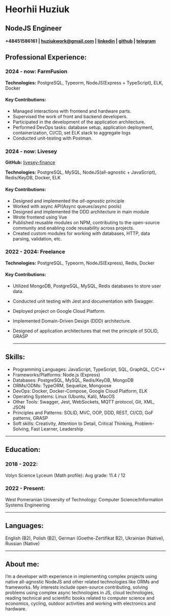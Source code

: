 # Heorhii Huziuk
## NodeJS Engineer
#### +48451586161 | [huziukwork@gmail.com](mailto:huziukwork@gmail.com) | [linkedin](https://www.linkedin.com/in/heorhii-huziuk-a93900219/) | [github](https://github.com/hhuziuk) | [telegram](https://t.me/huziukh)

## Professional Experience:
### **2024 - now:**        FarmFusion

**Technologies:** PostgreSQL, Typeorm, NodeJS(Express + TypeScript), ELK, Docker

#### **Key Contributions:**
* Managed interactions with frontend and hardware parts.
* Supervised the work of front and backend developers.
* Participated in the development of the application architecture.
* Performed DevOps tasks: database setup, application deployment, containerization, CI/CD, set ELK stack to aggregate logs
* Conducted unit-testing with Postman.

### **2024 - now:**        Livesey
**GitHub:** [livesey-finance](https://github.com/livesey-finance)

**Technologies:** PostgreSQL, MySQL, NodeJS(all-agnostic + JavaScript), Redis/KeyDB, Docker, ELK

#### **Key Contributions:**
* Designed and implemented the *all-agnostic* principle
* Worked with async API(Async queues/async pools)
* Designed and implemented the DDD architecture in main module
* Wrote frontend using Vue
* Published reusable modules on NPM, contributing to the open-source community and enabling code reusability across projects.
* Created custom modules for working with databases, HTTP, data parsing, validation, etc.

### **2022 - 2024:**      Freelance
**Technologies:** PostgreSQL, Typeorm, NodeJS(Express), Redis, Docker
#### Key Contributions:
* Utilized MongoDB, PostgreSQL, MySQL, Redis databases to store user data.
* Conducted unit testing with Jest and documentation with Swagger.
* Deployed project on Google Cloud Platform.
* Implemented Domain-Driven Design (DDD) architecture.
* Designed of application architectures that met the principle of SOLID, GRASP
  
  ---

## Skills:
  - Programming Languages: JavaScript, TypeScript, SQL, GraphQL, C/C++
  - Frameworks/Platforms: Node.js (Express)
  - Databases: PostgreSQL, MySQL, Redis/KeyDB, MongoDB
  - ORMs/ODMs: TypeORM, Sequelize, Mongoose
  - DevOps: Docker, Docker-Compose, Google Cloud Platform, ELK
  - Operating Systems: Linux (Ubuntu, Kali), MacOS
  - Other Tools: Swagger, Jest, WebSockets, MQTT protocol, Git, XML, JSON
  - Principles and Patterns: SOLID, MVC, OOP, DDD, REST, CI/CD, GoF patterns, GRASP
  - Soft skills: Creativity, Attention to Detail, Critical Thinking, Problem-Solving, Fast Learner, Leadership
  
  ---

## Education:
### 2018 - 2022:		
Volyn Science Lyceum (Math profile): Avg grade: 11.4 / 12
### 2022 - Present:
West Pomeranian University of Technology: Computer Science/Information Systems Engineering	
  
  ---

## Languages:  
  English (B2), Polish (B2), German (Goethe-Zertifikat B2), Ukrainian (Native), Russian (Native)
    
  ---

## About me:

I’m a developer with experience in implementing complex projects using native all-agnostic NodeJS and other related technologies like ORMs and frameworks. My interests include open-source contributing, solving problems using complex async technologies in JS, cloud technologies, reading technical and scientific books related to computer science and economics, cycling, outdoor activities and working with electronics and hardware.
